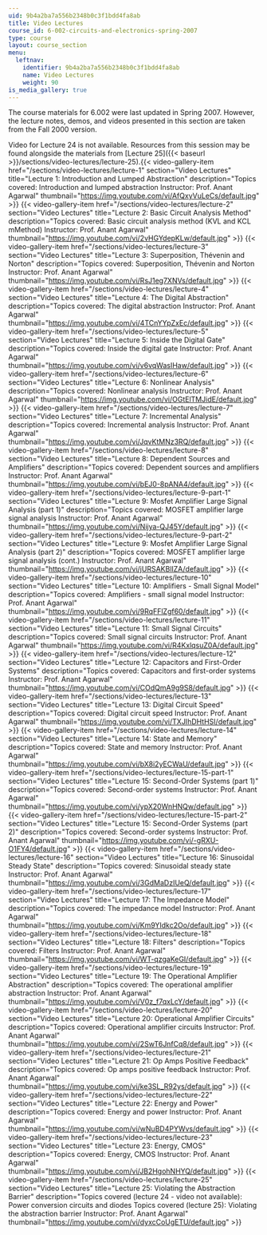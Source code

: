 ```yaml
---
uid: 9b4a2ba7a556b2348b0c3f1bdd4fa8ab
title: Video Lectures
course_id: 6-002-circuits-and-electronics-spring-2007
type: course
layout: course_section
menu:
  leftnav:
    identifier: 9b4a2ba7a556b2348b0c3f1bdd4fa8ab
    name: Video Lectures
    weight: 90
is_media_gallery: true
---
```


The course materials for 6.002 were last updated in Spring 2007. However, the lecture notes, demos, and videos presented in this section are taken from the Fall 2000 version.

Video for Lecture 24 is not available. Resources from this session may be found alongside the materials from [Lecture 25]({{< baseurl >}}/sections/video-lectures/lecture-25).{{< video-gallery-item href="/sections/video-lectures/lecture-1" section="Video Lectures" title="Lecture 1: Introduction and Lumped Abstraction" description="Topics covered: Introduction and lumped abstraction Instructor: Prof. Anant Agarwal" thumbnail="https://img.youtube.com/vi/AfQxyVuLeCs/default.jpg" >}} {{< video-gallery-item href="/sections/video-lectures/lecture-2" section="Video Lectures" title="Lecture 2: Basic Circuit Analysis Method" description="Topics covered: Basic circuit analysis method (KVL and KCL mMethod) Instructor: Prof. Anant Agarwal" thumbnail="https://img.youtube.com/vi/2vHGYdepKLw/default.jpg" >}} {{< video-gallery-item href="/sections/video-lectures/lecture-3" section="Video Lectures" title="Lecture 3: Superposition, Thévenin and Norton" description="Topics covered: Superposition, Thévenin and Norton Instructor: Prof. Anant Agarwal" thumbnail="https://img.youtube.com/vi/RsJ1eg7XNVs/default.jpg" >}} {{< video-gallery-item href="/sections/video-lectures/lecture-4" section="Video Lectures" title="Lecture 4: The Digital Abstraction" description="Topics covered: The digital abstraction Instructor: Prof. Anant Agarwal" thumbnail="https://img.youtube.com/vi/4TCnYYpZxEc/default.jpg" >}} {{< video-gallery-item href="/sections/video-lectures/lecture-5" section="Video Lectures" title="Lecture 5: Inside the Digital Gate" description="Topics covered: Inside the digital gate Instructor: Prof. Anant Agarwal" thumbnail="https://img.youtube.com/vi/v6vqWasIHaw/default.jpg" >}} {{< video-gallery-item href="/sections/video-lectures/lecture-6" section="Video Lectures" title="Lecture 6: Nonlinear Analysis" description="Topics covered: Nonlinear analysis Instructor: Prof. Anant Agarwal" thumbnail="https://img.youtube.com/vi/OGtElTMJidE/default.jpg" >}} {{< video-gallery-item href="/sections/video-lectures/lecture-7" section="Video Lectures" title="Lecture 7: Incremental Analysis" description="Topics covered: Incremental analysis Instructor: Prof. Anant Agarwal" thumbnail="https://img.youtube.com/vi/JqvKtMNz3RQ/default.jpg" >}} {{< video-gallery-item href="/sections/video-lectures/lecture-8" section="Video Lectures" title="Lecture 8: Dependent Sources and Amplifiers" description="Topics covered: Dependent sources and amplifiers Instructor: Prof. Anant Agarwal" thumbnail="https://img.youtube.com/vi/bEJ0-8pANA4/default.jpg" >}} {{< video-gallery-item href="/sections/video-lectures/lecture-9-part-1" section="Video Lectures" title="Lecture 9: Mosfet Amplifier Large Signal Analysis (part 1)" description="Topics covered: MOSFET amplifier large signal analysis Instructor: Prof. Anant Agarwal" thumbnail="https://img.youtube.com/vi/Nijya-QJ45Y/default.jpg" >}} {{< video-gallery-item href="/sections/video-lectures/lecture-9-part-2" section="Video Lectures" title="Lecture 9: Mosfet Amplifier Large Signal Analysis (part 2)" description="Topics covered: MOSFET amplifier large signal analysis (cont.) Instructor: Prof. Anant Agarwal" thumbnail="https://img.youtube.com/vi/jURSAKBlIZA/default.jpg" >}} {{< video-gallery-item href="/sections/video-lectures/lecture-10" section="Video Lectures" title="Lecture 10: Amplifiers - Small Signal Model" description="Topics covered: Amplifiers - small signal model Instructor: Prof. Anant Agarwal" thumbnail="https://img.youtube.com/vi/9RqFFlZgf60/default.jpg" >}} {{< video-gallery-item href="/sections/video-lectures/lecture-11" section="Video Lectures" title="Lecture 11: Small Signal Circuits" description="Topics covered: Small signal circuits Instructor: Prof. Anant Agarwal" thumbnail="https://img.youtube.com/vi/R4KxlqsuZ0A/default.jpg" >}} {{< video-gallery-item href="/sections/video-lectures/lecture-12" section="Video Lectures" title="Lecture 12: Capacitors and First-Order Systems" description="Topics covered: Capacitors and first-order systems Instructor: Prof. Anant Agarwal" thumbnail="https://img.youtube.com/vi/COdQmA9g9S8/default.jpg" >}} {{< video-gallery-item href="/sections/video-lectures/lecture-13" section="Video Lectures" title="Lecture 13: Digital Circuit Speed" description="Topics covered: Digital circuit speed Instructor: Prof. Anant Agarwal" thumbnail="https://img.youtube.com/vi/TXJIhDHtHSI/default.jpg" >}} {{< video-gallery-item href="/sections/video-lectures/lecture-14" section="Video Lectures" title="Lecture 14: State and Memory" description="Topics covered: State and memory Instructor: Prof. Anant Agarwal" thumbnail="https://img.youtube.com/vi/bX8i2yECWaU/default.jpg" >}} {{< video-gallery-item href="/sections/video-lectures/lecture-15-part-1" section="Video Lectures" title="Lecture 15: Second-Order Systems (part 1)" description="Topics covered: Second-order systems Instructor: Prof. Anant Agarwal" thumbnail="https://img.youtube.com/vi/ypX20WnHNQw/default.jpg" >}} {{< video-gallery-item href="/sections/video-lectures/lecture-15-part-2" section="Video Lectures" title="Lecture 15: Second-Order Systems (part 2)" description="Topics covered: Second-order systems Instructor: Prof. Anant Agarwal" thumbnail="https://img.youtube.com/vi/-gRXU-O1FY4/default.jpg" >}} {{< video-gallery-item href="/sections/video-lectures/lecture-16" section="Video Lectures" title="Lecture 16: Sinusoidal Steady State" description="Topics covered: Sinusoidal steady state Instructor: Prof. Anant Agarwal" thumbnail="https://img.youtube.com/vi/3GdMaDzIUeQ/default.jpg" >}} {{< video-gallery-item href="/sections/video-lectures/lecture-17" section="Video Lectures" title="Lecture 17: The Impedance Model" description="Topics covered: The impedance model Instructor: Prof. Anant Agarwal" thumbnail="https://img.youtube.com/vi/Km9YIdkc2Oo/default.jpg" >}} {{< video-gallery-item href="/sections/video-lectures/lecture-18" section="Video Lectures" title="Lecture 18: Filters" description="Topics covered: Filters Instructor: Prof. Anant Agarwal" thumbnail="https://img.youtube.com/vi/WT-qzgaKeGI/default.jpg" >}} {{< video-gallery-item href="/sections/video-lectures/lecture-19" section="Video Lectures" title="Lecture 19: The Operational Amplifier Abstraction" description="Topics covered: The operational amplifier abstraction Instructor: Prof. Anant Agarwal" thumbnail="https://img.youtube.com/vi/V0z_f7qxLcY/default.jpg" >}} {{< video-gallery-item href="/sections/video-lectures/lecture-20" section="Video Lectures" title="Lecture 20: Operational Amplifier Circuits" description="Topics covered: Operational amplifier circuits Instructor: Prof. Anant Agarwal" thumbnail="https://img.youtube.com/vi/2SwT6JnfCq8/default.jpg" >}} {{< video-gallery-item href="/sections/video-lectures/lecture-21" section="Video Lectures" title="Lecture 21: Op Amps Positive Feedback" description="Topics covered: Op amps positive feedback Instructor: Prof. Anant Agarwal" thumbnail="https://img.youtube.com/vi/ke3SL_R92ys/default.jpg" >}} {{< video-gallery-item href="/sections/video-lectures/lecture-22" section="Video Lectures" title="Lecture 22: Energy and Power" description="Topics covered: Energy and power Instructor: Prof. Anant Agarwal" thumbnail="https://img.youtube.com/vi/wNuBD4PYWvs/default.jpg" >}} {{< video-gallery-item href="/sections/video-lectures/lecture-23" section="Video Lectures" title="Lecture 23: Energy, CMOS" description="Topics covered: Energy, CMOS Instructor: Prof. Anant Agarwal" thumbnail="https://img.youtube.com/vi/JB2HgohNHYQ/default.jpg" >}} {{< video-gallery-item href="/sections/video-lectures/lecture-25" section="Video Lectures" title="Lecture 25: Violating the Abstraction Barrier" description="Topics covered (lecture 24 - video not available): Power conversion circuits and diodes Topics covered (lecture 25): Violating the abstraction barrier Instructor: Prof. Anant Agarwal" thumbnail="https://img.youtube.com/vi/dyxcCoUgETU/default.jpg" >}}